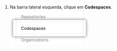 1. Na barra lateral esquerda, clique em **Codespaces**. ![Aba de codespaces na barra lateral de configurações do usuário](/assets/images/help/settings/codespaces-tab.png)

